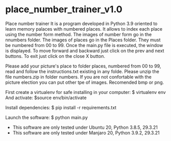 # place_number_trainer_v1.0
Place number trainer It is a program developed in Python 3.9 oriented to learn memory palaces with numbered places. It allows to index each place using the number form method. The images of number form go in the nnumbers folder. The images of places go in the Places folder. They must be numbered from 00 to 99. Once the main.py file is executed, the window is displayed. To move forward and backward just click on the prev and next buttons. To exit just click on the close X button. 

Please add your picture's place to folder places, numbered from 00 to 99, read and follow the instructions.txt existing in any folde.
Please unzip the file numbers.zip in folder numbers. If you are not confortable with the picture election you can put other tpe of images. Recomended bmp or png.

First create a virtualenv for safe installing in your computer:
$ virtualenv env
And activate:
$source env/bin/activate

Install dependencies:
$ pip install -r requirements.txt

Launch the software:
$ python main.py

+ This software are only tested under Ubuntu 20, Python 3.8.5, 29.3.21
+ This software are only tested under Manjaro 20, Python 3.9.2, 29.3.21
